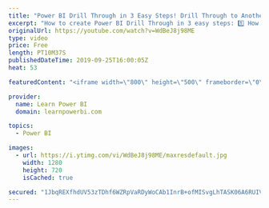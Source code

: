 ```yaml
---
title: "Power BI Drill Through in 3 Easy Steps! Drill Through to Another Page 📃"
excerpt: "How to create Power BI Drill Through in 3 easy steps: 1️⃣ How to Create the Drill Through Page 2️⃣️ How to Add the Drill Through Field 3️⃣ How to Drill to Another Page 👉 Catch our complete Power BI Drill Through Playlist: https://www.youtube.com/playlist?list=PL7GQQXV5Z8efS9-9EEznorQ6yGWbzJWhQ  We also"
originalUrl: https://youtube.com/watch?v=WdBeJ8j98ME
type: video
price: Free
length: PT10M37S
publishedDateTime: 2019-09-25T16:00:05Z
heat: 53

featuredContent: "<iframe width=\"800\" height=\"500\" frameborder=\"0\" src=\"https://www.youtube.com/embed/WdBeJ8j98ME\" allow=\"accelerometer; autoplay; encrypted-media; gyroscope; picture-in-picture\" allowfullscreen></iframe>"

provider:
  name: Learn Power BI
  domain: learnpowerbi.com

topics:
  - Power BI

images:
  - url: https://i.ytimg.com/vi/WdBeJ8j98ME/maxresdefault.jpg
    width: 1280
    height: 720
    isCached: true

secured: "1JbqREXfhdUV53zTDhf6WZRpVaRDyWoCAb1InrB+ofMISvgLhTASK06A6RUIVjXsigk8/4TLnfHlaGgwJqaRZvU2ItrsINtNHBdj6H70MGo0f6ahMMuHgx/7blsw2uUHudjrVNinDi0cWIgyJgqtJoWoo1Qn1OLuaVube8r1bmxXswvZrbbOY61mSHleD5L6CI+S0haaoyj8J55LE/kRV52hqvnIyPbG0cjZz6HPQGyxRQy3b0NyS1UI8MNd+eJ9DLAQKyfhpbKIdAKqsrVMkTeoSpocsdz+6ZH/ViDHgfzxrU7SGwou8oQ4BzZ3Z086WkfyGZwHUqRI3wOpImjROBbwG9zarrNGlCJ/DT4tKbSxVEOBLVcHgiU+5oVwNiOHmZ2oI/K78aCX3RFsqZlnVYbQ435NIv+Hm7PQgPLc5Cw5a628DNTQigsApXUcQUpK;VFQEHWbLUs+FxurvUBFfnw=="
---
```


